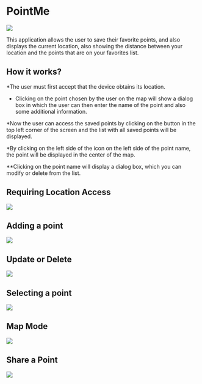 # PointMe
![](https://github.com/alexpt2000gmit/3Year_Project_Windows_Universal_App_PointMe/blob/master/screenshot/Map.png)

This application allows the user to save their favorite points, and also displays the current location, also showing the distance between your location and the points that are on your favorites list.


## How it works?
*The user must first accept that the device obtains its location.

* Clicking on the point chosen by the user on the map will show a dialog box in which the user can then enter the name of the point and also some additional information.

*Now the user can access the saved points by clicking on the button in the top left corner of the screen and the list with all saved points will be displayed.

*By clicking on the left side of the icon on the left side of the point name, the point will be displayed in the center of the map.

**Clicking on the point name will display a dialog box, which you can modify or delete from the list.


## Requiring Location Access
![](https://github.com/alexpt2000gmit/3Year_Project_Windows_Universal_App_PointMe/blob/master/screenshot/AccessLocation.gif)

## Adding a point
![](https://github.com/alexpt2000gmit/3Year_Project_Windows_Universal_App_PointMe/blob/master/screenshot/AddPoint.gif)

## Update or Delete 
![](https://github.com/alexpt2000gmit/3Year_Project_Windows_Universal_App_PointMe/blob/master/screenshot/UpdateDelete.gif)

## Selecting a point
![](https://github.com/alexpt2000gmit/3Year_Project_Windows_Universal_App_PointMe/blob/master/screenshot/findLocation.gif)

## Map Mode
![](https://github.com/alexpt2000gmit/3Year_Project_Windows_Universal_App_PointMe/blob/master/screenshot/MapMode.gif)

## Share a Point
![](https://github.com/alexpt2000gmit/3Year_Project_Windows_Universal_App_PointMe/blob/master/screenshot/Share.gif)
